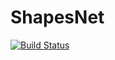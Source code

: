 # ShapesNet

[![Build Status](https://travis-ci.org/pl31/ShapesNet.svg?branch=master)](https://travis-ci.org/pl31/ShapesNet)

